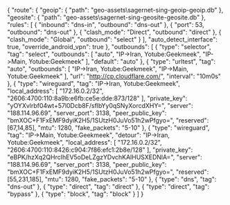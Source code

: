 {
        "route": {
                "geoip": {
                "path": "geo-assets\\sagernet-sing-geoip-geoip.db"
                },
                "geosite": {
                "path": "geo-assets\\sagernet-sing-geosite-geosite.db"
                },
                "rules": [
                {
                        "inbound": "dns-in",
                        "outbound": "dns-out"
                },
                {
                        "port": 53,
                        "outbound": "dns-out"
                },
                {
                        "clash_mode": "Direct",
                        "outbound": "direct"
                },
                {
                        "clash_mode": "Global",
                        "outbound": "select"
                }
                ],
                "auto_detect_interface": true,
                "override_android_vpn": true
        },
        "outbounds": [
                {
                "type": "selector",
                "tag": "select",
                "outbounds": [
                        "auto",
                        "IP->Iran, Yotube:Geekmeek",
                        "IP->Main, Yotube:Geekmeek"
                ],
                "default": "auto"
                },
                {
                "type": "urltest",
                "tag": "auto",
                "outbounds": [
                        "IP->Iran, Yotube:Geekmeek",
                        "IP->Main, Yotube:Geekmeek"
                ],
                "url": "http://cp.cloudflare.com/",
                "interval": "10m0s"
                },
                {
                "type": "wireguard",
                "tag": "IP->Iran, Yotube:Geekmeek",
                "local_address": [
                        "172.16.0.2/32",
                        "2606:4700:110:8a9b:e6fb:ce5e:dde:873/128"
                ],
                "private_key": "yOYXvlrbf04wt+57l0Dcb8F/sflbYy0qSNyXorcdXHY=",
                "server": "188.114.96.69",
                "server_port": 3138,
                "peer_public_key": "bmXOC+F1FxEMF9dyiK2H5/1SUtzH0JuVo51h2wPfgyo=",
                "reserved": [67,14,85],
                "mtu": 1280,
                "fake_packets": "5-10"
                },
                {
                "type": "wireguard",
                "tag": "IP->Main, Yotube:Geekmeek",
                "detour": "IP->Iran, Yotube:Geekmeek",
                "local_address": [
                        "172.16.0.2/32",
                        "2606:4700:110:8426:c904:7f86:efc1:2b8e/128"
                ],
                "private_key": "eBPK/hzXq2QHrcIhEV5oDeLZgzYDvchKAlHUSXEDNlA=",
                "server": "188.114.96.69",
                "server_port": 3138,
                "peer_public_key": "bmXOC+F1FxEMF9dyiK2H5/1SUtzH0JuVo51h2wPfgyo=",
                "reserved": [55,231,185],
                "mtu": 1280,
                "fake_packets": "5-10"
                },
                {
                "type": "dns",
                "tag": "dns-out"
                },
                {
                "type": "direct",
                "tag": "direct"
                },
                {
                "type": "direct",
                "tag": "bypass"
                },
                {
                "type": "block",
                "tag": "block"
                }
        ]
        }
